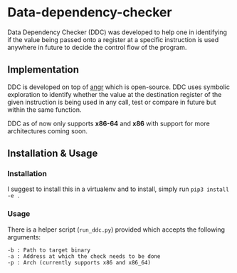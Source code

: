 # Data-dependency-checker

Data Dependency Checker (DDC) was developed to help one in identifying if the value being passed onto a register at a specific instruction is used
anywhere in future to decide the control flow of the program. 

## Implementation

DDC is developed on top of [angr](https://github.com/angr/angr) which is open-source. DDC uses symbolic exploration to 
identify whether the value at the destination register of the given instruction is being used in any call, test or compare
in future but within the same function. 

DDC as of now only supports **x86-64** and **x86** with support for more architectures coming soon. 

## Installation & Usage

### Installation

I suggest to install this in a virtualenv and to install, simply run `pip3 install -e .`

### Usage

There is a helper script (`run_ddc.py`) provided which accepts the following arguments:

```angular2html
-b : Path to target binary
-a : Address at which the check needs to be done
-p : Arch (currently supports x86 and x86_64)
```

